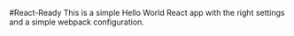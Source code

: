 #React-Ready
This is a simple Hello World React app with the right settings and a simple webpack configuration.
